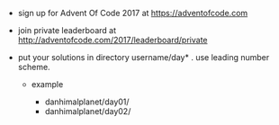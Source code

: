 * sign up for Advent Of Code 2017 at https://adventofcode.com

* join private leaderboard at http://adventofcode.com/2017/leaderboard/private
 
* put your solutions in directory username/day*  .  use leading number scheme.

  * example

    * danhimalplanet/day01/
    * danhimalplanet/day02/
